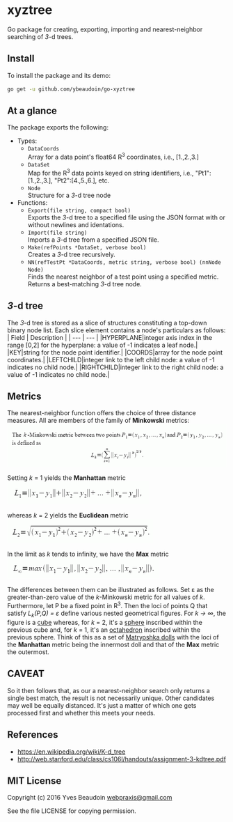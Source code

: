 # xyztree

Go package for creating, exporting, importing and nearest-neighbor searching of *3*-d trees.

## Install

To install the package and its demo:
```sh
go get -u github.com/ybeaudoin/go-xyztree
```

## At a glance

The package exports the following:
 * Types:
   * `DataCoords`  
     Array for a data point's float64 R<sup>3</sup> coordinates, i.e., \[1.,2.,3.\]
   * `DataSet`  
     Map for the R<sup>3</sup> data points keyed on string identifiers, i.e., "Pt1":\[1.,2.,3.\], "Pt2":\[4.,5.,6.\], etc.
   * `Node`  
     Structure for a *3*-d tree node
 * Functions:
   * `Export(file string, compact bool)`  
     Exports the *3*-d tree to a specified file using the JSON format with or without newlines and identations.
   * `Import(file string)`  
     Imports a *3*-d tree from a specified JSON file.
   * `Make(refPoints *DataSet, verbose bool)`  
     Creates a *3*-d tree recursively.
   * `NN(refTestPt *DataCoords, metric string, verbose bool) (nnNode Node)`  
     Finds the nearest neighbor of a test point using a specified metric. Returns a best-matching *3*-d tree node.

## *3*-d tree

The *3*-d tree is stored as a slice of structures constituting a top-down binary node list. Each slice element contains a node's
particulars as follows:
| Field | Description |
| --- | --- |
|HYPERPLANE|integer axis index in the range \[0,2\] for the hyperplane: a value of -1 indicates a leaf node.|
|KEY|string for the node point identifier.|
|COORDS|array for the node point coordinates.|
|LEFTCHILD|integer link to the left child node: a value of -1 indicates no child node.|
|RIGHTCHILD|integer link to the right child node: a value of -1 indicates no child node.|

## Metrics

The nearest-neighbor function offers the choice of three distance measures.
All are members of the family of **Minkowski** metrics:
![](images/minkowski0.gif)

Setting *k* = 1 yields the **Manhattan** metric  
![](images/minkowski1.gif)

whereas *k* = 2 yields the **Euclidean** metric  
![](images/minkowski2.gif)

In the limit as *k* tends to infinity, we have the **Max** metric  
![](images/minkowski3.gif)

The differences between them can be illustrated as follows. Set &#949; as the greater-than-zero value of the
*k*-Minkowski metric for all values of *k*. Furthermore, let P be a fixed point in R<sup>3</sup>. Then the loci of
points Q that satisfy *L<sub>k</sub>(P,Q) = &#949;* define various nested geometrical figures. For
*k &#8594; &#8734;*, the figure is a <u>cube</u> whereas, for *k* = 2, it's a <u>sphere</u> inscribed within the previous cube
and, for *k* = 1, it's an <u>octahedron</u> inscribed within the previous sphere. Think of this as a set of <a
href="http://en.wikipedia.org/wiki/Matryoshka_doll" target="_blank">Matryoshka dolls</a> with the loci of the **Manhattan**
metric being the innermost doll and that of the **Max** metric the outermost.

## CAVEAT

So it then follows that, as our a nearest-neighbor search only returns a single best match, the result is not necessarily
unique. Other candidates may well be equally distanced. It's just a matter of which one gets processed first and whether this
meets your needs.

## References

* https://en.wikipedia.org/wiki/K-d_tree
* http://web.stanford.edu/class/cs106l/handouts/assignment-3-kdtree.pdf

## MIT License

Copyright (c) 2016 Yves Beaudoin webpraxis@gmail.com

See the file LICENSE for copying permission.

















